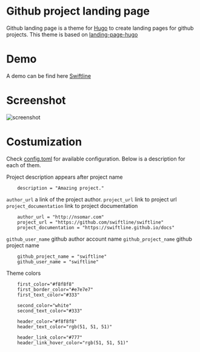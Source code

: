 # Github project landing page

Github landing page is a theme for [Hugo](https://gohugo.io) to create landing pages for github projects. This theme is based on [landing-page-hugo](https://github.com/crakjie/landing-page-hugo)

# Demo
A demo can be find here [Swiftline](https://swiftline.github.io)

# Screenshot
![screenshot](https://raw.githubusercontent.com/oarrabi/github-project-landing-page/master/images/screenshot.png)

# Costumization
Check [config.toml](https://github.com/oarrabi/github-project-landing-page/blob/master/exampleSite/config.toml) for available configuration. 
Below is a description for each of them.

Project description appears after project name
```
    description = "Amazing project."
```

`author_url` a link of the project author.
`project_url` link to project url
`project_documentation` link to project documentation

```
    author_url = "http://nsomar.com"
    project_url = "https://github.com/swiftline/swiftline"
    project_documentation = "https://swiftline.github.io/docs"

```

`github_user_name` github author account name
`github_project_name` github project name
```    
    github_project_name = "swiftline"
    github_user_name = "swiftline"
```

Theme colors
```    
    first_color="#f8f8f8"
    first_border_color="#e7e7e7"
    first_text_color="#333"

    second_color="white"
    second_text_color="#333"

    header_color="#f8f8f8"
    header_text_color="rgb(51, 51, 51)"

    header_link_color="#777"
    header_link_hover_color="rgb(51, 51, 51)"

```

